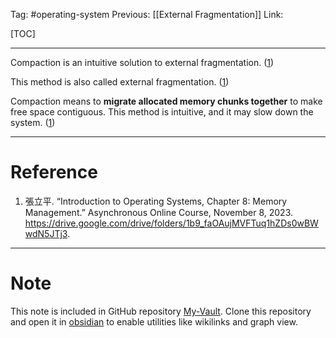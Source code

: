Tag: #operating-system 
Previous: [[External Fragmentation]]
Link: 

[TOC]

---

Compaction is an intuitive solution to external fragmentation. (<u>1</u>)

This method is also called external fragmentation. (<u>1</u>)

Compaction means to **migrate allocated memory chunks together** to make free space contiguous. This method is intuitive, and it may slow down the system. (<u>1</u>)

---

# Reference

1. 張立平. “Introduction to Operating Systems, Chapter 8: Memory Management.” Asynchronous Online Course, November 8, 2023. https://drive.google.com/drive/folders/1b9_faOAujMVFTuq1hZDs0wBWwdN5JTj3.

---

# Note

This note is included in GitHub repository [My-Vault](https://github.com/LittleD3092/My-Vault.git). Clone this repository and open it in [obsidian](https://obsidian.md/) to enable utilities like wikilinks and graph view.